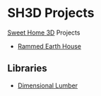 # SH3D Projects
[Sweet Home 3D](http://www.sweethome3d.com/) Projects

* [Rammed Earth House](rammed-earth/README.md)

## Libraries

* [Dimensional Lumber](https://sourceforge.net/p/sweethome3d/d-models/421/)
